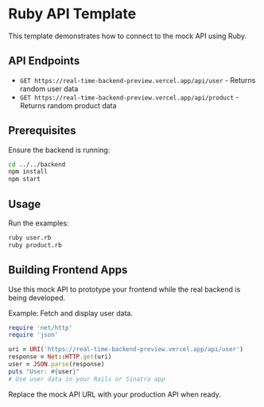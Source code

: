 # Ruby API Template

This template demonstrates how to connect to the mock API using Ruby.

## API Endpoints

- `GET https://real-time-backend-preview.vercel.app/api/user` - Returns random user data
- `GET https://real-time-backend-preview.vercel.app/api/product` - Returns random product data

## Prerequisites

Ensure the backend is running:

```bash
cd ../../backend
npm install
npm start
```

## Usage

Run the examples:

```bash
ruby user.rb
ruby product.rb
```

## Building Frontend Apps

Use this mock API to prototype your frontend while the real backend is being developed.

Example: Fetch and display user data.

```ruby
require 'net/http'
require 'json'

uri = URI('https://real-time-backend-preview.vercel.app/api/user')
response = Net::HTTP.get(uri)
user = JSON.parse(response)
puts "User: #{user}"
# Use user data in your Rails or Sinatra app
```

Replace the mock API URL with your production API when ready.